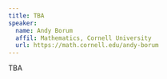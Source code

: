 ```yaml
---
title: TBA
speaker:
  name: Andy Borum
  affil: Mathematics, Cornell University
  url: https://math.cornell.edu/andy-borum
---
```


TBA


